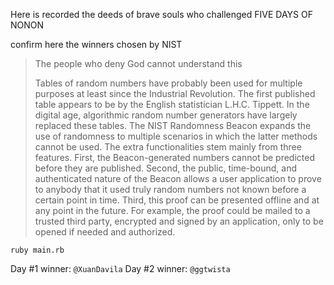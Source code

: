 Here is recorded the deeds of brave souls who challenged FIVE DAYS OF NONON

confirm here the winners chosen by NIST

> The people who deny God cannot understand this
>
> Tables of random numbers have probably been used for multiple purposes at least since the Industrial Revolution. 
> The first published table appears to be by the English statistician L.H.C. Tippett. In the digital age, algorithmic random number generators have largely replaced these tables. 
> The NIST Randomness Beacon expands the use of randomness to multiple scenarios in which the latter methods cannot be used. 
> The extra functionalities stem mainly from three features. First, the Beacon-generated numbers cannot be predicted before they are published. 
> Second, the public, time-bound, and authenticated nature of the Beacon allows a user application to prove to anybody that it used truly random numbers not known before a certain point in time. 
> Third, this proof can be presented offline and at any point in the future. 
> For example, the proof could be mailed to a trusted third party, encrypted and signed by an application, only to be opened if needed and authorized.

```ruby main.rb```

Day #1 winner: ```@XuanDavila```
Day #2 winner: ```@ggtwista```
